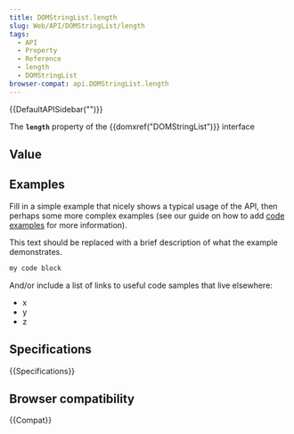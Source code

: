 ```yaml
---
title: DOMStringList.length
slug: Web/API/DOMStringList/length
tags:
  - API
  - Property
  - Reference
  - length
  - DOMStringList
browser-compat: api.DOMStringList.length
---
```

{{DefaultAPISidebar("")}}

The **`length`** property of the {{domxref("DOMStringList")}} interface 

## Value



## Examples

Fill in a simple example that nicely shows a typical usage of the API, then perhaps some more complex examples (see our guide on how to add [code examples](/en-US/docs/MDN/Contribute/Structures/Code_examples) for more information).

This text should be replaced with a brief description of what the example demonstrates.

```js
my code block
```

And/or include a list of links to useful code samples that live elsewhere:

*   x
*   y
*   z

## Specifications

{{Specifications}}

## Browser compatibility

{{Compat}}


